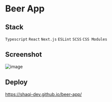 # Beer App
## Stack
`Typescript` `React` `Next.js` `ESLint` `SCSS` `CSS Modules`
## Screenshot
![image](https://user-images.githubusercontent.com/71282670/180871767-85350777-4e15-452c-8976-464ddbd33f0d.png)
## Deploy
https://shaqi-dev.github.io/beer-app/
